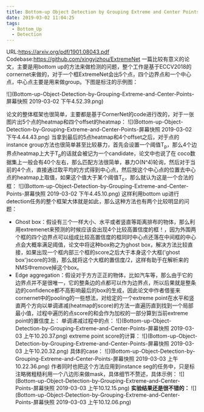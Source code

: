 ```yaml
---
title: Bottom-up Object Detection by Grouping Extreme and Center Points
date: 2019-03-02 11:04:25
tags:
  - Bottom_Up
  - Detection
---
```

URL:https://arxiv.org/pdf/1901.08043.pdf
Codebase:https://github.com/xingyizhou/ExtremeNet
一篇比较有意义的论文，主要是用bottom up的方法来做检测的问题，整个工作是基于ECCV2018的cornernet来做的，对于一个框ExtremeNet会出5个点，四个边界点和一个中心点，中心点主要是用来做group。下图是标注的示例图：

![](Bottom-up-Object-Detection-by-Grouping-Extreme-and-Center-Points-屏幕快照 2019-03-02 下午4.52.39.png)

论文的整体框架也很简单，主要都是基于CornerNet的code进行改的，对于一张图片出5个点的heatmap和四个offset的heatmap：
![](Bottom-up-Object-Detection-by-Grouping-Extreme-and-Center-Points-屏幕快照 2019-03-02 下午4.44.43.png)
当拿到最后的5点heatmap和4个offset之后，对于点的instance group方法也很简单甚至比较暴力，首先会设置一个阈值T<sub>p</sub>，那么4个边界点heatmap上大于T<sub>p</sub>的话就会被记为一个candidate，论文中也说了在 coco数据集上一般会有40个左右，那么匹配方法很简单，暴力O(N^4)轮询，然后对于当前的4个点，直接通过取平均的方式得到中心点，然后按这个中心点的位置去中心点的heatmap上取值，如果这个值大于某个阈值T<sub>c</sub>，那么就认为这是一个合法的框：
![](Bottom-up-Object-Detection-by-Grouping-Extreme-and-Center-Points-屏幕快照 2019-03-02 下午4.45.10.png)
这样利用bottom up进行detection任务的整个框架大体就是如此，那么这种方法也有两个比较明显的问题：
+ Ghost box：假设有三个一样大小、水平或者竖直等距离排布的物体，那么利用extremenet来预测的时候应该会出现4个比较高置信度的框！，因为外围两个框的四个边界点可以组成比较高置信度的框同时中心点还落在中间框的中心点会大概率满足阈值，论文中将这种box称之为ghost box，解决方法比较直接，如果出现一个框内部三个框的score之后大于本身这个大框('ghost box')score的3倍，那么就将这个大框的置信度/2，这样有助于在解析来的NMS中remove掉这个box。
+  Edge aggregation：假设对于方方正正的物体，比如汽车等，那么由于它的边界点并不是很唯一，它的整条边的点都可以作为边界点，所以后果就是整条边的confidence都不高影响最后的box的生成，因此论文中作者借鉴来cornernet中的pooling的一些想法，对给定的一个extreme point在水平和竖直两个方向以单调递减(heatmap的score)的方法一直遍历直到找到一个局部最小值，过程中遍历的点score的和会作为加权的一部分算到当前extreme point的置信度上：
单调递减过程中的点：
![](Bottom-up-Object-Detection-by-Grouping-Extreme-and-Center-Points-屏幕快照 2019-03-03 上午10.20.37.png)
extreme point score的计算：
![](Bottom-up-Object-Detection-by-Grouping-Extreme-and-Center-Points-屏幕快照 2019-03-03 上午10.20.32.png)
具体的case：
![](Bottom-up-Object-Detection-by-Grouping-Extreme-and-Center-Points-屏幕快照 2019-03-03 上午10.22.36.png)
作者同时也把这个方法应用到instance seg的任务中，只是标注略微粗糙利用一个八边形来做mask，具体细节不赘述，具体示例：
![](Bottom-up-Object-Detection-by-Grouping-Extreme-and-Center-Points-屏幕快照 2019-03-03 上午10.12.15.png)
**实验结果还是很不错的：**
![](Bottom-up-Object-Detection-by-Grouping-Extreme-and-Center-Points-屏幕快照 2019-03-03 上午10.12.06.png)

